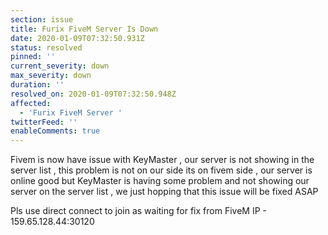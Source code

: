 ```yaml
---
section: issue
title: Furix FiveM Server Is Down
date: 2020-01-09T07:32:50.931Z
status: resolved
pinned: ''
current_severity: down
max_severity: down
duration: ''
resolved_on: 2020-01-09T07:32:50.948Z
affected:
  - 'Furix FiveM Server '
twitterFeed: ''
enableComments: true
---
```

<!--StartFragment-->

Fivem is now have issue with KeyMaster , our server is not showing in the server list , this problem is not on our side its on fivem side , our server is online good but KeyMaster is having some problem and not showing our server on the server list , we just hopping that this issue will be fixed ASAP

Pls use direct connect to join as waiting for fix from FiveM IP - 159.65.128.44:30120

<!--EndFragment-->
